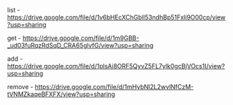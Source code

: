list - https://drive.google.com/file/d/1v6bHEcXChGbll53ndhBp51Fxli9O00cp/view?usp=sharing

get - https://drive.google.com/file/d/1m9GBB-_ud03fuRqzRdSqD_CRA65glvfG/view?usp=sharing

add - https://drive.google.com/file/d/1plsAi8ORF5QyvZ5FL7ylk0gcBjVOcs1I/view?usp=sharing

remove - https://drive.google.com/file/d/1mHybNl2L2wvlNfCzM-tVNMZkaqeBFXFX/view?usp=sharing
